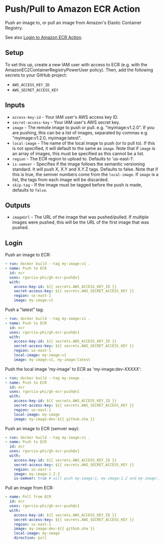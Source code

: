 # Push/Pull to Amazon ECR Action

Push an image to, or pull an image from Amazon's Elastic Container Registry.

See also [Login to Amazon ECR Action](https://github.com/rgarcia-phi/gh-ecr-login).

## Setup

To set this up, create a new IAM user with access to ECR (e.g. with the
AmazonEC2ContainerRegistryPowerUser policy). Then, add the following secrets
to your GitHub project:

- `AWS_ACCESS_KEY_ID`
- `AWS_SECRET_ACCESS_KEY`

## Inputs

- `access-key-id` - Your IAM user's AWS access key ID.
- `secret-access-key` - Your IAM user's AWS secret key.
- `image` - The remote image to push or pull. e.g. "myimage:v1.2.0".  If you are pushing, this can be a list of images, separated by commas e.g. "myimage:v1.2.0, myimage:latest".
- `local-image` - The name of the local image to push (or to pull to).  If this is not specified, it will default to the same as `image`.  Note that if `image` is an array of images, this must be specified as this cannot be a list.
- `region` - The ECR region to upload to. Defaults to 'us-east-1'.
- `is-semver` - Specifies if the image follows the semantic versioning standard. It will push X, X.Y and X.Y.Z tags. Defaults to false.  Note that if this is true, the semver numbers come from the `local-image`.  If `image` is a list, the tags from each image will be discarded.
- `skip-tag` - If the image must be tagged before the push is made, defaults to `false`.

## Outputs

- `imageUrl` - The URL of the image that was pushed/pulled.  If multiple images were pushed, this will be the URL of the first image that was pushed.

## Login

Push an image to ECR:

```yaml
- run: docker build --tag my-image:v1 .
- name: Push to ECR
  id: ecr
  uses: rgarcia-phi/gh-ecr-push@v1
  with:
    access-key-id: ${{ secrets.AWS_ACCESS_KEY_ID }}
    secret-access-key: ${{ secrets.AWS_SECRET_ACCESS_KEY }}
    region: us-east-1
    image: my-image:v1
```

Push a "latest" tag:

```yaml
- run: docker build --tag my-image:v1 .
- name: Push to ECR
  id: ecr
  uses: rgarcia-phi/gh-ecr-push@v1
  with:
    access-key-id: ${{ secrets.AWS_ACCESS_KEY_ID }}
    secret-access-key: ${{ secrets.AWS_SECRET_ACCESS_KEY }}
    region: us-east-1
    local-image: my-image:v1
    image: my-image:v1, my-image:latest
```

Push the local image 'my-image' to ECR as 'my-image:dev-XXXXX':

```yaml
- run: docker build --tag my-image .
- name: Push to ECR
  id: ecr
  uses: rgarcia-phi/gh-ecr-push@v1
  with:
    access-key-id: ${{ secrets.AWS_ACCESS_KEY_ID }}
    secret-access-key: ${{ secrets.AWS_SECRET_ACCESS_KEY }}
    region: us-east-1
    local-image: my-image
    image: my-image:dev-${{ github.sha }}
```

Push an image to ECR (semver way):

```yaml
- run: docker build --tag my-image:v1 .
- name: Push to ECR
  id: ecr
  uses: rgarcia-phi/gh-ecr-push@v1
  with:
    access-key-id: ${{ secrets.AWS_ACCESS_KEY_ID }}
    secret-access-key: ${{ secrets.AWS_SECRET_ACCESS_KEY }}
    region: us-east-1
    image: my-image:1.2.3
    is-semver: true # will push my-image:1, my-image:1.2 and my-image:1.2.3
```

Pull an image from ECR:

```yaml
- name: Pull from ECR
  id: ecr
  uses: rgarcia-phi/gh-ecr-push@v1
  with:
    access-key-id: ${{ secrets.AWS_ACCESS_KEY_ID }}
    secret-access-key: ${{ secrets.AWS_SECRET_ACCESS_KEY }}
    region: us-east-1
    image: my-image:dev-${{ github.sha }}
    local-image: my-image
    direction: pull
```
